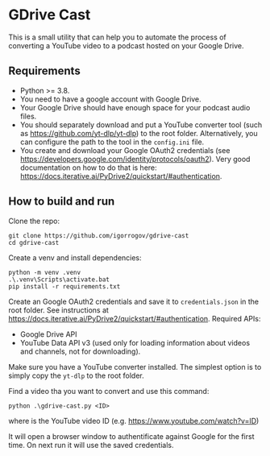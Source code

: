 # GDrive Cast

This is a small utility that can help you to automate the process of converting a YouTube video to a podcast hosted on your Google Drive.

## Requirements

* Python >= 3.8.
* You need to have a google account with Google Drive.
* Your Google Drive should have enough space for your podcast audio files.
* You should separately download and put a YouTube converter tool (such as https://github.com/yt-dlp/yt-dlp) to the root folder. Alternatively, you can configure the path to the tool in the `config.ini` file.
* You create and download your Google OAuth2 credentials (see https://developers.google.com/identity/protocols/oauth2). Very good documentation on how to do that is here: https://docs.iterative.ai/PyDrive2/quickstart/#authentication.

## How to build and run

Clone the repo:

```
git clone https://github.com/igorrogov/gdrive-cast
cd gdrive-cast
```

Create a venv and install dependencies:

```
python -m venv .venv
.\.venv\Scripts\activate.bat
pip install -r requirements.txt
```

Create an Google OAuth2 credentials and save it to `credentials.json` in the root folder. See instructions at https://docs.iterative.ai/PyDrive2/quickstart/#authentication. Required APIs:
 * Google Drive API
 * YouTube Data API v3 (used only for loading information about videos and channels, not for downloading).

Make sure you have a YouTube converter installed. The simplest option is to simply copy the `yt-dlp` to the root folder.

Find a video tha you want to convert and use this command:

```
python .\gdrive-cast.py <ID>
```

where <ID> is the YouTube video ID (e.g. https://www.youtube.com/watch?v=ID)

It will open a browser window to authentificate against Google for the first time. On next run it will use the saved credentials.
